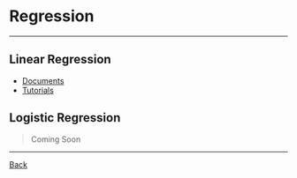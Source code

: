 # Regression

---

<h2 title="
Good:
- Simple to implement and efficient to train.
- Overfitting can be reduced by regularization.
- Performs well when the dataset is linearly separable.
Bad:
- Assumes that the data is independent which is rare in real life.
- Prone to noise and overfitting.
- Sensitive to outliers.
"> Linear Regression </h2>

- [Documents](./Linear/Documents.md)
- [Tutorials](./Linear/Tutorials.md)

<h2 title="
Good:
- Less prone to over-fitting but it can overfit in high dimensional datasets.
- Efficient when the dataset has features that are linearly separable.
- Easy to implement and efficient to train.
Bad:
- Should not be used when the number of observations are lesser than the number of features.
- Assumption of linearity which is rare in practise.
- Can only be used to predict discrete functions.
"> Logistic Regression </h2>

> Coming Soon

---

[Back](./../Models.md)

